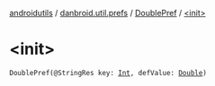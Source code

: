 [androidutils](../../index.md) / [danbroid.util.prefs](../index.md) / [DoublePref](index.md) / [&lt;init&gt;](./-init-.md)

# &lt;init&gt;

`DoublePref(@StringRes key: `[`Int`](https://kotlinlang.org/api/latest/jvm/stdlib/kotlin/-int/index.html)`, defValue: `[`Double`](https://kotlinlang.org/api/latest/jvm/stdlib/kotlin/-double/index.html)`)`